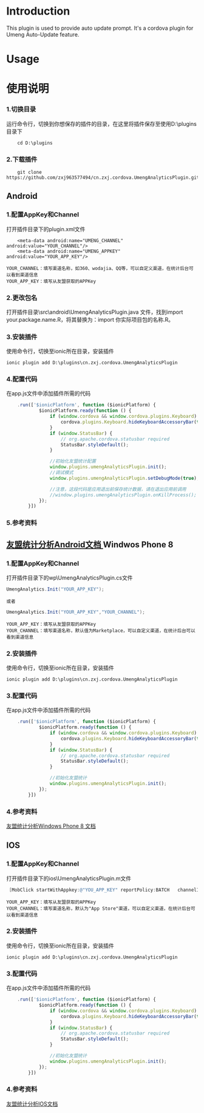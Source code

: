 # Introduction
  This plugin is used to provide auto update prompt. It's a cordova plugin for Umeng Auto-Update feature.

# Usage

使用说明
===================================
### 1.切换目录
运行命令行，切换到你想保存的插件的目录，在这里将插件保存至使用D:\plugins目录下
```
    cd D:\plugins
```
### 2.下载插件
```
    git clone https://github.com/zxj963577494/cn.zxj.cordova.UmengAnalyticsPlugin.git
```
Android
-------------------------------------
### 1.配置AppKey和Channel
打开插件目录下的plugin.xml文件
```
    <meta-data android:name="UMENG_CHANNEL" android:value="YOUR_CHANNEL"/>
    <meta-data android:name="UMENG_APPKEY" android:value="YOUR_APP_KEY"/>
```
    YOUR_CHANNEL：填写渠道名称，如360、wodajia、QQ等，可以自定义渠道，在统计后台可以看到渠道信息
    YOUR_APP_KEY：填写从友盟获取的APPKey

### 2.更改包名
打开插件目录\src\android\UmengAnalyticsPlugin.java 文件，找到import your.package.name.R，将其替换为：import 你实际项目包的名称.R。

### 3.安装插件
使用命令行，切换至ionic所在目录，安装插件
```
ionic plugin add D:\plugins\cn.zxj.cordova.UmengAnalyticsPlugin
```

### 4.配置代码
在app.js文件中添加插件所需的代码
```javascript
    .run(['$ionicPlatform', function ($ionicPlatform) {
            $ionicPlatform.ready(function () {
                if (window.cordova && window.cordova.plugins.Keyboard) {
                    cordova.plugins.Keyboard.hideKeyboardAccessoryBar(true);
                }
                if (window.StatusBar) {
                    // org.apache.cordova.statusbar required
                    StatusBar.styleDefault();
                }

                //初始化友盟统计配置
                window.plugins.umengAnalyticsPlugin.init();
    			//调试模式
                window.plugins.umengAnalyticsPlugin.setDebugMode(true);

                //注意，这段代码是应用退出前保存统计数据，请在退出应用前调用
                //window.plugins.umengAnalyticsPlugin.onKillProcess();
            });
        }])
```
### 5.参考资料
[友盟统计分析Android文档 ](http://dev.umeng.com/analytics/android-doc/integration)
Windwos Phone 8
-------------------------------------
### 1.配置AppKey和Channel
打开插件目录下的wp\UmengAnalyticsPlugin.cs文件
```c#
UmengAnalytics.Init("YOUR_APP_KEY");
```
    或者
```c#
UmengAnalytics.Init("YOUR_APP_KEY","YOUR_CHANNEL");
```
    YOUR_APP_KEY：填写从友盟获取的APPKey
    YOUR_CHANNEL：填写渠道名称，默认值为Marketplace，可以自定义渠道，在统计后台可以看到渠道信息
### 2.安装插件
使用命令行，切换至ionic所在目录，安装插件
```
ionic plugin add D:\plugins\cn.zxj.cordova.UmengAnalyticsPlugin
```
### 3.配置代码
在app.js文件中添加插件所需的代码
```javascript
    .run(['$ionicPlatform', function ($ionicPlatform) {
            $ionicPlatform.ready(function () {
                if (window.cordova && window.cordova.plugins.Keyboard) {
                    cordova.plugins.Keyboard.hideKeyboardAccessoryBar(true);
                }
                if (window.StatusBar) {
                    // org.apache.cordova.statusbar required
                    StatusBar.styleDefault();
                }

                //初始化友盟统计
                window.plugins.umengAnalyticsPlugin.init();
            });
        }])
```
### 4.参考资料
[友盟统计分析Windows Phone 8 文档 ](http://dev.umeng.com/analytics/wp-doc/wp8-integration)

IOS
-------------------------------------
### 1.配置AppKey和Channel
打开插件目录下的ios\UmengAnalyticsPlugin.m文件
```Objective-C
 [MobClick startWithAppkey:@"YOU_APP_KEY" reportPolicy:BATCH   channelId:@"YOUR_CHANNEL"];
```
    YOUR_APP_KEY：填写从友盟获取的APPKey
    YOUR_CHANNEL：填写渠道名称，默认为"App Store"渠道，可以自定义渠道，在统计后台可以看到渠道信息
### 2.安装插件
使用命令行，切换至ionic所在目录，安装插件
```
ionic plugin add D:\plugins\cn.zxj.cordova.UmengAnalyticsPlugin
```
### 3.配置代码
在app.js文件中添加插件所需的代码
```javascript
    .run(['$ionicPlatform', function ($ionicPlatform) {
            $ionicPlatform.ready(function () {
                if (window.cordova && window.cordova.plugins.Keyboard) {
                    cordova.plugins.Keyboard.hideKeyboardAccessoryBar(true);
                }
                if (window.StatusBar) {
                    // org.apache.cordova.statusbar required
                    StatusBar.styleDefault();
                }

                //初始化友盟统计
                window.plugins.umengAnalyticsPlugin.init();
            });
        }])
```
### 4.参考资料
[友盟统计分析IOS文档 ](http://dev.umeng.com/analytics/ios-doc/integration)
